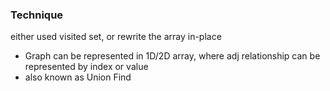 ### Technique
either used visited set, or rewrite the array in-place
- Graph can be represented in 1D/2D array, where adj relationship can be represented by index or value
- also known as Union Find
